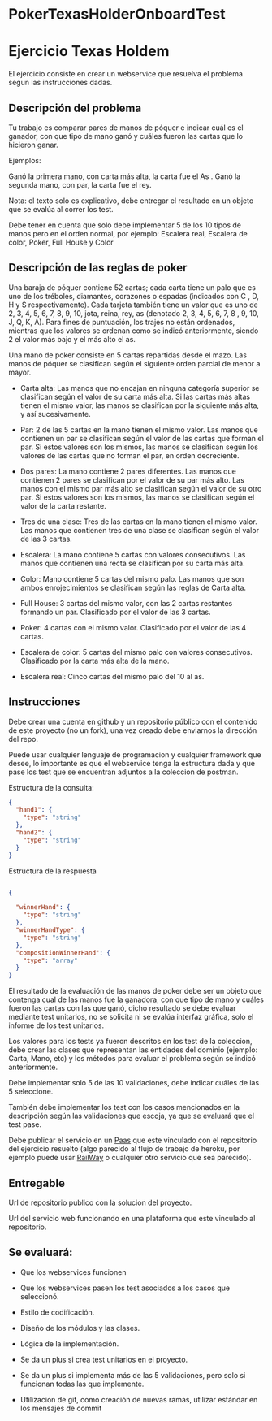 # PokerTexasHolderOnboardTest

# Ejercicio Texas Holdem

El ejercicio consiste en crear un webservice que resuelva el problema segun las instrucciones dadas.

## Descripción del problema
Tu trabajo es comparar pares de manos de póquer e indicar cuál es el ganador, con que tipo de mano ganó y cuáles fueron las cartas que lo hicieron ganar.

Ejemplos:

Ganó la primera mano, con carta más alta, la carta fue el As .
Ganó la segunda mano, con par, la carta fue el rey.

Nota: el texto solo es explicativo, debe entregar el resultado en un objeto que se evalúa al correr los test.

Debe tener en cuenta que solo debe implementar 5 de los 10 tipos de manos pero en el orden normal, por ejemplo: Escalera real, Escalera de color, Poker, Full House y Color

## Descripción de las reglas de poker

Una baraja de póquer contiene 52 cartas; cada carta tiene un palo que es uno de los tréboles, diamantes, corazones o espadas (indicados con C , D, H y S respectivamente). Cada tarjeta también tiene un valor que es uno de 2, 3, 4, 5, 6, 7, 8, 9, 10, jota, reina, rey, as (denotado 2, 3, 4, 5, 6, 7, 8 , 9, 10, J, Q, K, A). Para fines de puntuación, los trajes no están ordenados, mientras que los valores se ordenan como se indicó anteriormente, siendo 2 el valor más bajo y el más alto el as.

Una mano de poker consiste en 5 cartas repartidas desde el mazo. Las manos de póquer se clasifican según el siguiente orden parcial de menor a mayor.

- Carta alta: Las manos que no encajan en ninguna categoría superior se clasifican según el valor de su carta más alta. Si las cartas más altas tienen el mismo valor, las manos se clasifican por la siguiente más alta, y así sucesivamente.

- Par: 2 de las 5 cartas en la mano tienen el mismo valor. Las manos que contienen un par se clasifican según el valor de las cartas que forman el par. Si estos valores son los mismos, las manos se clasifican según los valores de las cartas que no forman el par, en orden decreciente.
- Dos pares: La mano contiene 2 pares diferentes. Las manos que contienen 2 pares se clasifican por el valor de su par más alto. Las manos con el mismo par más alto se clasifican según el valor de su otro par. Si estos valores son los mismos, las manos se clasifican según el valor de la carta restante.
- Tres de una clase: Tres de las cartas en la mano tienen el mismo valor. Las manos que contienen tres de una clase se clasifican según el valor de las 3 cartas.
- Escalera: La mano contiene 5 cartas con valores consecutivos. Las manos que contienen una recta se clasifican por su carta más alta.
- Color: Mano contiene 5 cartas del mismo palo. Las manos que son ambos enrojecimientos se clasifican según las reglas de Carta alta.
- Full House: 3 cartas del mismo valor, con las 2 cartas restantes formando un par. Clasificado por el valor de las 3 cartas.
- Poker: 4 cartas con el mismo valor. Clasificado por el valor de las 4 cartas.
- Escalera de color: 5 cartas del mismo palo con valores consecutivos. Clasificado por la carta más alta de la mano.
- Escalera real: Cinco cartas del mismo palo del 10 al as.

## Instrucciones

Debe crear una cuenta en github y un repositorio público con el contenido de este proyecto (no un fork), una vez creado debe enviarnos la dirección del repo.

Puede usar cualquier lenguaje de programacion y cualquier framework que desee, lo importante es que el webservice tenga la estructura dada y que pase los test que se encuentran adjuntos a la coleccion de postman.

Estructura de la consulta:

```JSON
{
  "hand1": {
    "type": "string"
  },
  "hand2": {
    "type": "string"
  }
}
```

Estructura de la respuesta

```JSON

{

  "winnerHand": {
    "type": "string"
  },
  "winnerHandType": {
    "type": "string"
  },
  "compositionWinnerHand": {
    "type": "array"
  }
}
```

El resultado de la evaluación de las manos de poker debe ser un objeto que contenga cual de las manos fue la ganadora, con que tipo de mano y cuáles fueron las cartas con las que ganó, dicho resultado se debe evaluar mediante test unitarios, no se solicita ni se evalúa interfaz gráfica, solo el informe de los test unitarios.

Los valores para los tests ya fueron descritos en los test de la coleccion, debe crear las clases que representan las entidades del dominio (ejemplo: Carta, Mano, etc) y los métodos para evaluar el problema según se indicó anteriormente.

Debe implementar solo 5 de las 10 validaciones, debe indicar cuáles de las 5 seleccione.

También debe implementar los test con los casos mencionados en la descripción según las validaciones que escoja, ya que se evaluará que el test pase.

Debe publicar el servicio en un [Paas](https://en.wikipedia.org/wiki/Platform_as_a_service) que este vinculado con el repositorio del ejercicio resuelto (algo parecido al flujo de trabajo de heroku, por ejemplo puede usar [RailWay](https://railway.app/) o cualquier otro servicio que sea parecido).

## Entregable

Url de repositorio publico con la solucion del proyecto.

Url del servicio web funcionando en una plataforma que este vinculado al repositorio.

## Se evaluará:

- Que los webservices funcionen

- Que los webservices pasen los test asociados a los casos que seleccionó.

- Estilo de codificación.

- Diseño de los módulos y las clases.

- Lógica de la implementación.

- Se da un plus si crea test unitarios en el proyecto.

- Se da un plus si implementa más de las 5 validaciones, pero solo si funcionan todas las que implemente.

- Utilizacion de git, como creación de nuevas ramas, utilizar estándar en los mensajes de commit

